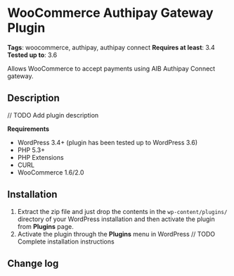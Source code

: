 WooCommerce Authipay Gateway Plugin
===
**Tags**: woocommerce, authipay, authipay connect
**Requires at least**: 3.4
**Tested up to**: 3.6

Allows WooCommerce to accept payments using AIB Authipay Connect gateway.

Description
---
// TODO Add plugin description

**Requirements**

* WordPress 3.4+ (plugin has been tested up to WordPress 3.6)
* PHP 5.3+
* PHP Extensions
 * CURL
* WooCommerce 1.6/2.0

Installation
---

1. Extract the zip file and just drop the contents in the ```wp-content/plugins/``` directory of your WordPress installation and then activate the plugin from **Plugins** page.
2. Activate the plugin through the **Plugins** menu in WordPress
// TODO Complete installation instructions

Change log
---
